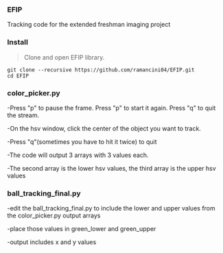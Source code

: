 ### EFIP
Tracking code for the extended freshman imaging project 

### Install
> Clone and open EFIP library.
```
git clone --recursive https://github.com/ramancini04/EFIP.git
cd EFIP
```

### color_picker.py
-Press "p" to pause the frame. Press "p" to start it again. Press "q" to quit the stream.

-On the hsv window, click the center of the object you want to track. 

-Press "q"(sometimes you have to hit it twice) to quit

-The code will output 3 arrays with 3 values each. 

-The second array is the lower hsv values, the third array is the upper hsv values

### ball_tracking_final.py
-edit the ball_tracking_final.py to include the lower and upper values from the color_picker.py output arrays

-place those values in green_lower and green_upper

-output includes x and y values

